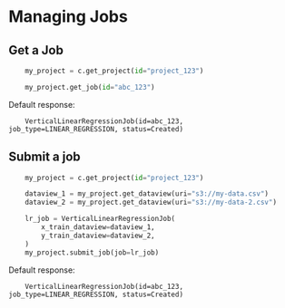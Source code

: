 # Managing Jobs

## Get a Job

```python
    my_project = c.get_project(id="project_123")

    my_project.get_job(id="abc_123")
```

Default response:

```shell
    VerticalLinearRegressionJob(id=abc_123, job_type=LINEAR_REGRESSION, status=Created)
```

## Submit a job

```python
    my_project = c.get_project(id="project_123")

    dataview_1 = my_project.get_dataview(uri="s3://my-data.csv")
    dataview_2 = my_project.get_dataview(uri="s3://my-data-2.csv")

    lr_job = VerticalLinearRegressionJob(
        x_train_dataview=dataview_1,
        y_train_dataview=dataview_2,
    )
    my_project.submit_job(job=lr_job)
```

Default response:

```shell
    VerticalLinearRegressionJob(id=abc_123, job_type=LINEAR_REGRESSION, status=Created)
```